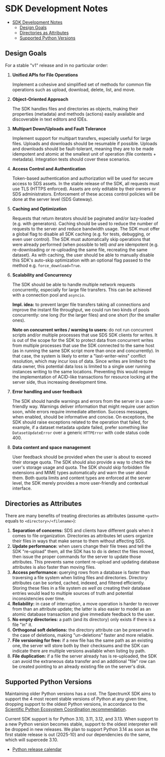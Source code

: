 # SDK Development Notes

+ [SDK Development Notes](#sdk-development-notes)
    + [Design Goals](#design-goals)
    + [Directories as Attributes](#directories-as-attributes)
    + [Supported Python Versions](#supported-python-versions)

## Design Goals

For a stable "v1" release and in no particular order:

1. **Unified APIs for File Operations**

    Implement a cohesive and simplified set of methods for common file operations such as upload, download, delete, list, and move.

2. **Object-Oriented Approach**

    The SDK handles files and directories as objects, making their properties (metadata) and methods (actions) easily available and discoverable in text editors and IDEs.

3. **Multipart Down/Uploads and Fault Tolerance**

    Implement support for multipart transfers, especially useful for large files. Uploads and downloads should be resumable if possible. Uploads and downloads should be fault-tolerant, meaning they are to be made idempotent and atomic at the smallest unit of operation (file contents + metadata). Integration tests should cover these scenarios.

4. **Access Control and Authentication**

    Token-based authentication and authorization will be used for secure access to SDS assets. In the stable release of the SDK, all requests must use TLS (HTTPS enforced). Assets are only editable by their owners or SDS administrators. Enforcement of these access control policies will be done at the server level (SDS Gateway).

5. **Caching and Optimization**

    Requests that return iterators should be paginated and/or lazy-loaded (e.g. with generators). Caching should be used to reduce the number of requests to the server and reduce bandwidth usage. The SDK must offer a global flag to disable all SDK caching (e.g. for tests, debugging, or even user control). The SDK must automatically skip operations that were already performed (when possible to tell) _and_ are idempotent (e.g. re-downloading or re-uploading the same file, recreating the same dataset). As with caching, the user should be able to manually disable this SDK's auto-skip optimization with an optional flag passed to the method e.g. `force_download=True`.

6. **Scalability and Concurrency**

    The SDK should be able to handle multiple network requests concurrently, especially for large file transfers. This can be achieved with a connection pool and `asyncio`.

    **Impl. idea:** to prevent larger file transfers taking all connections and improve the instant file throughput, we could run two kinds of pools concurrently: one long (for the larger files) and one short (for the smaller ones).

    **Note on concurrent writes / warning to users:** do not run concurrent scripts and/or multiple processes that use SDS SDK clients for writes. It is out of the scope for the SDK to protect data from concurrent writes from multiple processes that use the SDK connected to the same host (as in running the same SDK script more than once and concurrently). In that case, the system is likely to enter a "last-writer-wins" conflict resolution, which may incur loss of data. Since writes are limited to the data owner, this potential data loss is limited to a single user running instances writing to the same locations. Preventing this would require the implementation of ACID-like transactions for resource locking at the server side, thus increasing development time.

7. **Error handling and user feedback**

    The SDK should handle warnings and errors from the server in a user-friendly way. Warnings deliver information that might require user action soon, while errors require immediate attention. Success messages, when enabled, should be informative and concise. On exceptions, the SDK should raise exceptions related to the operation that failed, for example, if a dataset metadata update failed, prefer something like `DatasetUpdateError` over a generic `HTTPError` with code status code 400.

8. **Data content and space management**

    User feedback should be provided when the user is about to exceed their storage quota. The SDK should also provide a way to check the user's storage usage and quota. The SDK should skip forbidden file extensions and MIME types automatically and warn the user about them. Both quota limits and content types are enforced at the server level, the SDK merely provides a more user-friendly and contextual interface.

## Directories as Attributes

There are many benefits of treating directories as attributes (assume `<path>` equals to `<directory>/<filename>`):

1. **Separation of concerns:** SDS and clients have different goals when it comes to file organization. Directories as attributes let users organize their files in ways that make sense to them without affecting SDS.
2. **Update performance:** when users change their file trees and tell the SDK "re-upload" them, all the SDK has to do is detect the files moved, then issue the proper commands for the server to update those attributes. This prevents same content re-upload and updating database attributes is also faster than moving files.
3. **Access performance:** querying rows from a database is faster than traversing a file system when listing files and directories. Directory attributes can be sorted, cached, indexed, and filtered efficiently. Storing these files in a file system _as well as_ creating their database entries would lead to multiple sources of truth and potential inconsistencies over time.
4. **Reliability:** in case of interruption, a move operation is harder to recover from than an attribute update; the latter is also easier to model as an atomic database transaction and give immediate feedback to the user.
5. **No empty directories:** a path (and its directory) only exists if there is a file "in" it.
6. **Orthogonal soft deletions:** the directory attribute can be preserved in the case of deletions, making "un-deletions" faster and more reliable.
7. **File versioning for free:** if a new file has the same path as an existing one, the server will store both by their checksums and the SDK can indicate there are multiple versions available when listing by path.
8. **File duplication:** if a file the server already has is re-uploaded, the SDK can avoid the extraneous data transfer and an additional "file" row can be created pointing to an already existing file on the server's disk.

## Supported Python Versions

Maintaining older Python versions has a cost. The SpectrumX SDK aims to support the 4 most recent stable versions of Python at any given time, dropping support to the oldest Python versions, in accordance to the [Scientific Python Ecosystem Coordination recommendation](https://scientific-python.org/specs/spec-0000/).

Current SDK support is for Python 3.10, 3.11, 3.12, and 3.13. When support to a new Python version becomes stable, support to the oldest interpreter will be dropped in new releases. We plan to support Python 3.14 as soon as the first stable release is out (2025-10) and our dependencies do the same, which will supercede 3.10.

+ [Python release calendar](https://devguide.python.org/versions/)
